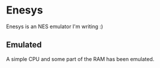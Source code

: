 # Enesys
Enesys is an NES emulator I'm writing :)
## Emulated
A simple CPU and some part of the RAM has been emulated.